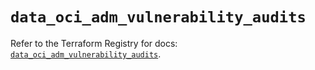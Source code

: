 # `data_oci_adm_vulnerability_audits`

Refer to the Terraform Registry for docs: [`data_oci_adm_vulnerability_audits`](https://registry.terraform.io/providers/oracle/oci/6.37.0/docs/data-sources/adm_vulnerability_audits).
